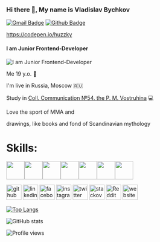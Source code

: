 ### Hi there 👋, My name is Vladislav Bychkov
[![Gmail Badge](https://img.shields.io/badge/-vladislav.bychkov.vb@gmail.com-c14438?style=flat&logo=Gmail&logoColor=white&link=mailto:vladislav.bychkov.vb@gmail.com)](mailto:vladislav.bychkov.vb@gmail.com) [![Github Badge](https://img.shields.io/badge/-Huzkky-grey?style=flat&logo=github&logoColor=white&link=https://github.com/Huzkky/)](https://www.github.com/Huzkky/)

https://codepen.io/huzzky
#### I am Junior Frontend-Developer
![I am Junior Frontend-Developer](http://www.pngall.com/wp-content/uploads/5/Vector-Shape-PNG-Download-Image.png)

Me 19 y.o. :runner:

I'm live in Russia, Moscow :ru:

Study in [Coll. Communication №54. the P. M. Vostruhina](https://www.ks54.ru/) :computer:

Love the sport of MMA and

drawings, like books and fond of Scandinavian mythology

# Skills: 
<img height="48" width="48" src="https://cdn.jsdelivr.net/npm/simple-icons@v3/icons/javascript.svg" /><img height="48" width="48" src="https://cdn.jsdelivr.net/npm/simple-icons@v3/icons/react.svg" /><img height="48" width="48" src="https://cdn.jsdelivr.net/npm/simple-icons@v3/icons/redux.svg" /><img height="48" width="48" src="https://cdn.jsdelivr.net/npm/simple-icons@v3/icons/python.svg" /><img height="48" width="48" src="https://cdn.jsdelivr.net/npm/simple-icons@v3/icons/django.svg" /><img height="48" width="48" src="https://cdn.jsdelivr.net/npm/simple-icons@v3/icons/html5.svg" /><img height="48" width="48" src="https://cdn.jsdelivr.net/npm/simple-icons@v3/icons/css3.svg" />

[<img src='https://cdn.jsdelivr.net/npm/simple-icons@3.0.1/icons/github.svg' alt='github' height='40'>](https://github.com/Huzzky)  [<img src='https://cdn.jsdelivr.net/npm/simple-icons@3.0.1/icons/linkedin.svg' alt='linkedin' height='40'>](https://www.linkedin.com/in/huzzky/)  [<img src='https://cdn.jsdelivr.net/npm/simple-icons@3.0.1/icons/facebook.svg' alt='facebook' height='40'>](https://www.facebook.com/vladislav.bychkov.92)  [<img src='https://cdn.jsdelivr.net/npm/simple-icons@3.0.1/icons/instagram.svg' alt='instagram' height='40'>](https://www.instagram.com/huzkky/)  [<img src='https://cdn.jsdelivr.net/npm/simple-icons@3.0.1/icons/twitter.svg' alt='twitter' height='40'>](https://twitter.com/Hus_key)  [<img src='https://cdn.jsdelivr.net/npm/simple-icons@3.0.1/icons/stackoverflow.svg' alt='stackoverflow' height='40'>](https://stackoverflow.com/users/Huskey)  [<img src='https://cdn.jsdelivr.net/npm/simple-icons@3.0.1/icons/reddit.svg' alt='Reddit' height='40'>](https://www.reddit.com/user/Husskey)  [<img src='https://cdn.jsdelivr.net/npm/simple-icons@3.0.1/icons/icloud.svg' alt='website' height='40'>](https://vk.com/h4zci)  

[![Top Langs](https://github-readme-stats.vercel.app/api/top-langs/?username=Huzzky&layout=compact&theme=react)](https://github.com/Huzzky/github-readme-stats)

![GitHub stats](https://github-readme-stats.vercel.app/api?username=Huzzky&show_icons=true&theme=react)  

![Profile views](https://gpvc.arturio.dev/Huzzky)  

